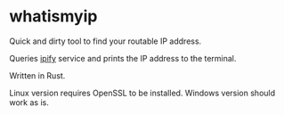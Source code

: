 # whatismyip

Quick and dirty tool to find your routable IP address.

Queries [ipify](ipify.org) service and prints the IP address to the terminal.

Written in Rust.

Linux version requires OpenSSL to be installed. Windows version should work as is.
